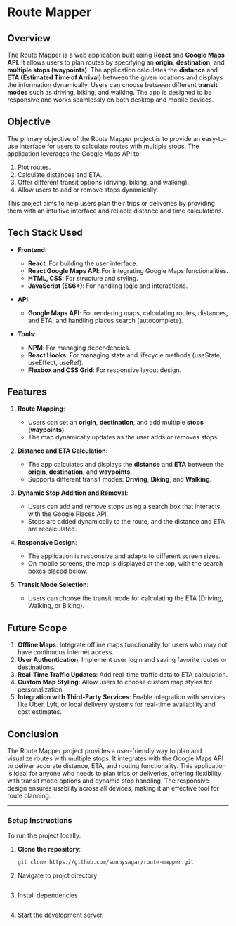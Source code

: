 # Route Mapper

## Overview
The Route Mapper is a web application built using **React** and **Google Maps API**. It allows users to plan routes by specifying an **origin**, **destination**, and **multiple stops (waypoints)**. The application calculates the **distance** and **ETA (Estimated Time of Arrival)** between the given locations and displays the information dynamically. Users can choose between different **transit modes** such as driving, biking, and walking. The app is designed to be responsive and works seamlessly on both desktop and mobile devices.

## Objective
The primary objective of the Route Mapper project is to provide an easy-to-use interface for users to calculate routes with multiple stops. The application leverages the Google Maps API to:
1. Plot routes.
2. Calculate distances and ETA.
3. Offer different transit options (driving, biking, and walking).
4. Allow users to add or remove stops dynamically.

This project aims to help users plan their trips or deliveries by providing them with an intuitive interface and reliable distance and time calculations.

## Tech Stack Used
- **Frontend**: 
  - **React**: For building the user interface.
  - **React Google Maps API**: For integrating Google Maps functionalities.
  - **HTML, CSS**: For structure and styling.
  - **JavaScript (ES6+)**: For handling logic and interactions.

- **API**:
  - **Google Maps API**: For rendering maps, calculating routes, distances, and ETA, and handling places search (autocomplete).

- **Tools**:
  - **NPM**: For managing dependencies.
  - **React Hooks**: For managing state and lifecycle methods (useState, useEffect, useRef).
  - **Flexbox and CSS Grid**: For responsive layout design.

## Features
1. **Route Mapping**:
   - Users can set an **origin**, **destination**, and add multiple **stops (waypoints)**.
   - The map dynamically updates as the user adds or removes stops.

2. **Distance and ETA Calculation**:
   - The app calculates and displays the **distance** and **ETA** between the **origin**, **destination**, and **waypoints**.
   - Supports different transit modes: **Driving**, **Biking**, and **Walking**.

3. **Dynamic Stop Addition and Removal**:
   - Users can add and remove stops using a search box that interacts with the Google Places API.
   - Stops are added dynamically to the route, and the distance and ETA are recalculated.

4. **Responsive Design**:
   - The application is responsive and adapts to different screen sizes.
   - On mobile screens, the map is displayed at the top, with the search boxes placed below.

5. **Transit Mode Selection**:
   - Users can choose the transit mode for calculating the ETA (Driving, Walking, or Biking).

## Future Scope
1. **Offline Maps**: Integrate offline maps functionality for users who may not have continuous internet access.
2. **User Authentication**: Implement user login and saving favorite routes or destinations.
3. **Real-Time Traffic Updates**: Add real-time traffic data to ETA calculation.
4. **Custom Map Styling**: Allow users to choose custom map styles for personalization.
5. **Integration with Third-Party Services**: Enable integration with services like Uber, Lyft, or local delivery systems for real-time availability and cost estimates.

## Conclusion
The Route Mapper project provides a user-friendly way to plan and visualize routes with multiple stops. It integrates with the Google Maps API to deliver accurate distance, ETA, and routing functionality. This application is ideal for anyone who needs to plan trips or deliveries, offering flexibility with transit mode options and dynamic stop handling. The responsive design ensures usability across all devices, making it an effective tool for route planning.

---

### Setup Instructions
To run the project locally:

1. **Clone the repository**:
   ```bash
   git clone https://github.com/sunnysagar/route-mapper.git
   ```
2. Navigate to projct directory
   ``` cd route-mapper
3. Install dependencies
   ```npm install
4. Start the development server.
   ``` npm start 
 
